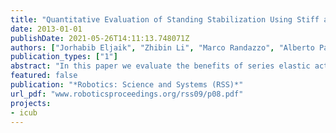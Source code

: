 ```yaml
---
title: "Quantitative Evaluation of Standing Stabilization Using Stiff and Compliant Actuators."
date: 2013-01-01
publishDate: 2021-05-26T14:11:13.748071Z
authors: ["Jorhabib Eljaik", "Zhibin Li", "Marco Randazzo", "Alberto Parmiggiani", "Giorgio Metta", "Nikos G Tsagarakis", "Francesco Nori"]
publication_types: ["1"]
abstract: "In this paper we evaluate the benefits of series elastic actuation in performing a balancing task on a humanoid robot. By having the possibility to replace the type of transmission at the ankles level, it was possible to repeat the very same experiment in two different conditions: (1) Using series elastic actuators (SEA); (2) Replacing the elastic elements with rigid transmissions. The experiments consisted in perturbing a balanced posture with an impulsive force. Perturbations were applied in two different scenarios: hitting the robot on the upper body and at the support platform, thus acting above and under the actuated joint. The applied perturbations were controlled to be repeatable and the static stiffness of the rigid and elastic actuators were tuned to match. With these assumptions, static responses were the same inthe two conditions; differences appeared only during the dynamic response and are motivated by different proportions between active and passive stiffness. In both scenarios, results show that series elasticity simplifies the role of the balancing controller by low pass filtering the dynamics of the zero moment point, consistently observing a more stable balance recovery with SEA through all the experiments."
featured: false
publication: "*Robotics: Science and Systems (RSS)*"
url_pdf: "www.roboticsproceedings.org/rss09/p08.pdf"
projects:
- icub
---
```

